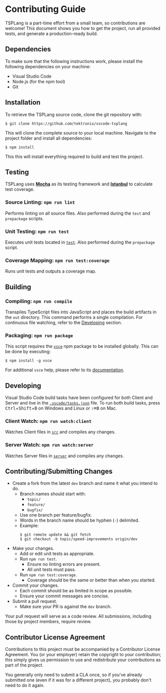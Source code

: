# Contributing Guide

TSPLang is a part-time effort from a small team, so contributions are welcome! This document shows you how to get the project, run all provided tests, and generate a production-ready build.

## Dependencies

To make sure that the following instructions work, please install the following dependencies on your machine:

- Visual Studio Code
- Node.js (for the npm tool)
- Git

## Installation

To retrieve the TSPLang source code, clone the git repository with:

````
$ git clone https://github.com/tektronix/vscode-tsplang
````

This will clone the complete source to your local machine. Navigate to the project folder
and install all dependencies:

````
$ npm install
````

This this will install everything required to build and test the project.

## Testing

TSPLang uses [**Mocha**](https://mochajs.org/) as its testing framework and [**Istanbul**](https://istanbul.js.org/) to calculate test coverage.

### Source Linting: `npm run lint`

Performs linting on all source files. Also performed during the `test` and `prepackage` scripts.

### Unit Testing: `npm run test`

Executes unit tests located in [`test`](/test). Also performed during the `prepackage` script.

### Coverage Mapping: `npm run test:coverage`

Runs unit tests and outputs a coverage map.

## Building

### Compiling: `npm run compile`

Transpiles TypeScript files into JavaScript and places the build artifacts in the `out` directory. This command performs a single compilation. For continuous file watching, refer to the [Developing](#developing) section.

### Packaging: `npm run package`

This script requires the [`vsce`](https://www.npmjs.com/package/vsce) npm package to be installed globally. This can be done by executing:
```
$ npm install -g vsce
```

For additional `vsce` help, please refer to its [documentation](https://code.visualstudio.com/docs/extensions/publish-extension).

## Developing

Visual Studio Code build tasks have been configured for both Client and Server and live in the [`.vscode/tasks.json`](/.vscode/tasks.json) file. To run both build tasks, press <kbd>Ctrl</kbd>+<kbd>Shift</kbd>+<kbd>B</kbd> on Windows and Linux or <kbd>&#8679;</kbd><kbd>&#8984;</kbd><kbd>B</kbd> on Mac.

### Client Watch: `npm run watch:client`

Watches Client files in [`src`](/src) and compiles any changes.

### Server Watch: `npm run watch:server`

Watches Server files in [`server`](/server) and compiles any changes.

## Contributing/Submitting Changes

* Create a fork from the latest `dev` branch and name it what you intend to do.
    * Branch names should start with:
        * `topic/`
        * `feature/`
        * `bugfix/`
    * Use one branch per feature/bugfix.
    * Words in the branch name should be hyphen (`-`) delimited.
    * Example:
        ```
        $ git remote update && git fetch
        $ git checkout -b topic/speed-improvements origin/dev
        ```
* Make your changes.
    * Add or edit unit tests as appropriate.
    * Run `npm run test`.
        * Ensure no linting errors are present.
        * All unit tests must pass.
    * Run `npm run test:coverage`.
        * Coverage should be the same or better than when you started.
* Commit your changes.
    * Each commit should be as limited in scope as possible.
    * Ensure your commit messages are concise.
* Submit a pull request.
    * Make sure your PR is against the `dev` branch.

Your pull request will serve as a code review. All submissions, including those by project members, require review.

## Contributor License Agreement

Contributions to this project must be accompanied by a Contributor License Agreement. You (or your employer) retain the copyright to your contribution; this simply gives us permission to use and redistribute your contributions as part of the project.

You generally only need to submit a CLA once, so if you've already submitted one (even if it was for a different project), you probably don't need to do it again.



<!-- Modified by Tektronix. Original Content developed by the angular-translate team and Pascal Precht and their Contributing Guide available at https://github.com/angular-translate/angular-translate -->
